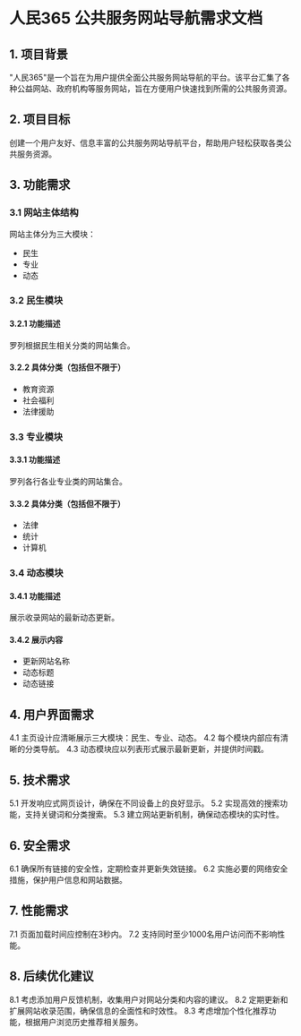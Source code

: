 # 人民365 公共服务网站导航需求文档

## 1. 项目背景

"人民365"是一个旨在为用户提供全面公共服务网站导航的平台。该平台汇集了各种公益网站、政府机构等服务网站，旨在方便用户快速找到所需的公共服务资源。

## 2. 项目目标

创建一个用户友好、信息丰富的公共服务网站导航平台，帮助用户轻松获取各类公共服务资源。

## 3. 功能需求

### 3.1 网站主体结构

网站主体分为三大模块：
- 民生
- 专业
- 动态

### 3.2 民生模块

#### 3.2.1 功能描述
罗列根据民生相关分类的网站集合。

#### 3.2.2 具体分类（包括但不限于）
- 教育资源
- 社会福利
- 法律援助

### 3.3 专业模块

#### 3.3.1 功能描述
罗列各行各业专业类的网站集合。

#### 3.3.2 具体分类（包括但不限于）
- 法律
- 统计
- 计算机

### 3.4 动态模块

#### 3.4.1 功能描述
展示收录网站的最新动态更新。

#### 3.4.2 展示内容
- 更新网站名称
- 动态标题
- 动态链接

## 4. 用户界面需求

4.1 主页设计应清晰展示三大模块：民生、专业、动态。
4.2 每个模块内部应有清晰的分类导航。
4.3 动态模块应以列表形式展示最新更新，并提供时间戳。

## 5. 技术需求

5.1 开发响应式网页设计，确保在不同设备上的良好显示。
5.2 实现高效的搜索功能，支持关键词和分类搜索。
5.3 建立网站更新机制，确保动态模块的实时性。

## 6. 安全需求

6.1 确保所有链接的安全性，定期检查并更新失效链接。
6.2 实施必要的网络安全措施，保护用户信息和网站数据。

## 7. 性能需求

7.1 页面加载时间应控制在3秒内。
7.2 支持同时至少1000名用户访问而不影响性能。

## 8. 后续优化建议

8.1 考虑添加用户反馈机制，收集用户对网站分类和内容的建议。
8.2 定期更新和扩展网站收录范围，确保信息的全面性和时效性。
8.3 考虑增加个性化推荐功能，根据用户浏览历史推荐相关服务。
